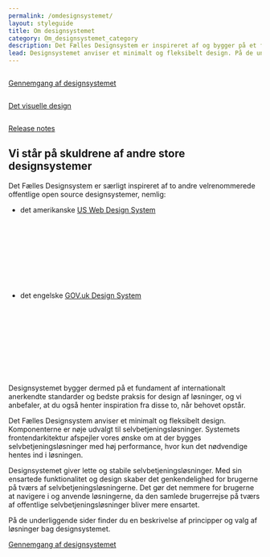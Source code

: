 ```yaml
---
permalink: /omdesignsystemet/
layout: styleguide
title: Om designsystemet
category: Om_designsystemet_category
description: Det Fælles Designsystem er inspireret af og bygger på et fundament af international best practice.
lead: Designsystemet anviser et minimalt og fleksibelt design. På de underliggende sider finder du en beskrivelse af principper og valg af løsninger bag designsystemet.
---
```

<div class="row">
 <div class="col-12 col-md-4">
      <div class="demo-component-box">
          <a href="/dkfds-docs/omdesignsystemet/gennemgang/" class="demo-component-box__img about-box" aria-hidden="true" tabindex="-1">
              <img src="{{ site.baseurl }}/img/componenticons/Gennemgang.svg" alt="">
          </a>
          <p><a href="/dkfds-docs/omdesignsystemet/gennemgang/">Gennemgang af designsystemet</a></p>
      </div>
  </div>
  <div class="col-12 col-md-4">
      <div class="demo-component-box">
          <a href="/dkfds-docs/omdesignsystemet/visuelledesign/" class="demo-component-box__img about-box" aria-hidden="true" tabindex="-1">
              <img src="{{ site.baseurl }}/img/componenticons/VisuelleDesign.svg" alt="">
          </a>
          <p><a href="/dkfds-docs/omdesignsystemet/visuelledesign/">Det visuelle design</a></p>
      </div>
  </div>
  <div class="col-12 col-md-4">
      <div class="demo-component-box">
          <a href="/dkfds-docs/omdesignsystemet/releases/" class="demo-component-box__img about-box" aria-hidden="true" tabindex="-1">
              <img src="{{ site.baseurl }}/img/componenticons/Releasenotes.svg" alt="">
          </a>
          <p><a href="/dkfds-docs/omdesignsystemet/releases/">Release notes</a></p>
      </div>
  </div>
</div>

<h2 class="h3">Vi står på skuldrene af andre store designsystemer</h2>

<p>Det Fælles Designsystem er særligt inspireret af to andre velrenommerede offentlige open source designsystemer, nemlig:</p>
<ul>
    <li>det amerikanske <a href="https://v2.designsystem.digital.gov/" class="icon-link">US Web Design System<svg class="icon-svg "><use xlink:href="#open-in-new"></use></svg></a></li>
    <li>det engelske <a href="https://design-system.service.gov.uk/" class="icon-link">GOV.uk Design System<svg class="icon-svg "><use xlink:href="#open-in-new"></use></svg></a></li>
</ul>
<p>Designsystemet bygger dermed på et fundament af internationalt anerkendte standarder og bedste praksis for design af løsninger, og vi anbefaler, at du også henter inspiration fra disse to, når behovet opstår.</p>

<p>Det Fælles Designsystem anviser et minimalt og fleksibelt design. Komponenterne er nøje udvalgt til selvbetjeningsløsninger. Systemets frontendarkitektur afspejler vores ønske om at der bygges selvbetjeningsløsninger med høj performance, hvor kun det nødvendige hentes ind i løsningen.</p>
<p>Designsystemet giver lette og stabile selvbetjeningsløsninger. Med sin ensartede funktionalitet og design skaber det genkendelighed for brugerne på tværs af selvbetjeningsløsningerne. Det gør det nemmere for brugerne at navigere i og anvende løsningerne, da den samlede brugerrejse på tværs af offentlige selvbetjeningsløsninger bliver mere ensartet.</p>
<p>På de underliggende sider finder du en beskrivelse af principper og valg af løsninger bag designsystemet.</p>
<p><a href="/dkfds-docs/omdesignsystemet/gennemgang/">Gennemgang af designsystemet</a></p>